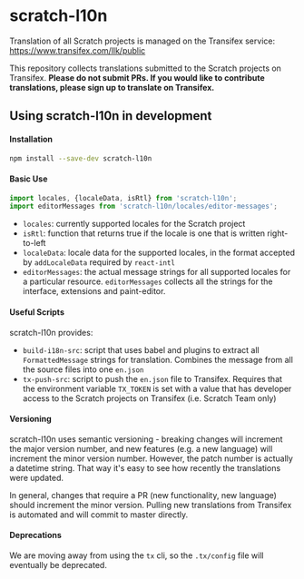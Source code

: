 # scratch-l10n

Translation of all Scratch projects is managed on the Transifex service: https://www.transifex.com/llk/public

This repository collects translations submitted to the Scratch projects on Transifex. **Please do not submit PRs. If you would like to contribute translations, please sign up to translate on Transifex.**

## Using scratch-l10n in development

#### Installation
```bash
npm install --save-dev scratch-l10n
```

#### Basic Use
```js
import locales, {localeData, isRtl} from 'scratch-l10n';
import editorMessages from 'scratch-l10n/locales/editor-messages';
```
* `locales`: currently supported locales for the Scratch project
* `isRtl`: function that returns true if the locale is one that is written right-to-left
* `localeData`: locale data for the supported locales, in the format accepted by `addLocaleData` required by `react-intl`
* `editorMessages`: the actual message strings for all supported locales for a particular resource. `editorMessages` collects all the strings for the interface, extensions and paint-editor.

#### Useful Scripts
scratch-l10n provides:
* `build-i18n-src`: script that uses babel and plugins to extract all `FormattedMessage` strings for translation. Combines the message from all the source files into one `en.json`
* `tx-push-src`: script to push the `en.json` file to Transifex. Requires that the environment variable `TX_TOKEN` is set with a value that has developer access to the Scratch projects on Transifex (i.e. Scratch Team only)

#### Versioning
scratch-l10n uses semantic versioning - breaking changes will increment the major version number, and new features (e.g. a new language) will increment the minor version number. However, the patch number is actually a datetime string. That way it's easy to see how recently the translations were updated.

In general, changes that require a PR (new functionality, new language) should increment the minor version. Pulling new translations from Transifex is automated and will commit to master directly.

#### Deprecations

We are moving away from using the `tx` cli, so the `.tx/config` file will eventually be deprecated.